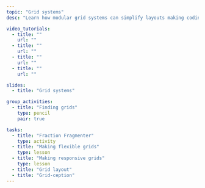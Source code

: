 ```yaml
---
topic: "Grid systems"
desc: "Learn how modular grid systems can simplify layouts making coding more efficient."

video_tutorials:
  - title: ""
    url: ""
  - title: ""
    url: ""
  - title: ""
    url: ""
  - title: ""
    url: ""

slides:
  - title: "Grid systems"

group_activities:
  - title: "Finding grids"
    type: pencil
    pair: true

tasks:
  - title: "Fraction Fragmenter"
    type: activity
  - title: "Making flexible grids"
    type: lesson
  - title: "Making responsive grids"
    type: lesson
  - title: "Grid layout"
  - title: "Grid-ception"
---
```

